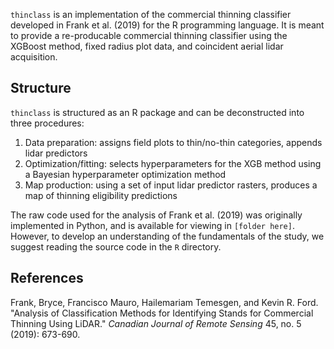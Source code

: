 `thinclass` is an implementation of the commercial thinning classifier developed in Frank et al. (2019) for the R programming language.
It is meant to provide a re-producable commercial thinning classifier using the XGBoost method, fixed radius plot data, and coincident
aerial lidar acquisition.

## Structure

`thinclass` is structured as an R package and can be deconstructed into three procedures:

1. Data preparation: assigns field plots to thin/no-thin categories, appends lidar predictors
2. Optimization/fitting: selects hyperparameters for the XGB method using a Bayesian hyperparameter optimization method
3. Map production: using a set of input lidar predictor rasters, produces a map of thinning eligibility predictions

The raw code used for the analysis of Frank et al. (2019) was originally implemented in Python, and is available for viewing in `[folder here]`.
However, to develop an understanding of the fundamentals of the study, we suggest reading the source code in the `R` directory.


## References

Frank, Bryce, Francisco Mauro, Hailemariam Temesgen, and Kevin R. Ford. "Analysis of Classification Methods for Identifying Stands for Commercial Thinning Using LiDAR." *Canadian Journal of Remote Sensing* 45, no. 5 (2019): 673-690.
